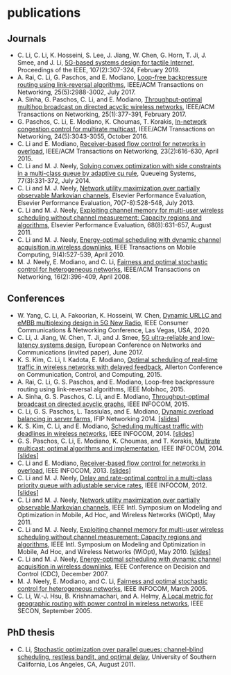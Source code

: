 # publications

## Journals
* C. Li, C. Li, K. Hosseini, S. Lee, J. Jiang, W. Chen, G. Horn, T. Ji, J. Smee, and J. Li, [5G-based systems design for tactile Internet](https://github.com/cpli/publications/blob/master/papers/08452975.pdf), Proceedings of the IEEE, 107(2):307-324, February 2019.
* A. Rai, C. Li, G. Paschos, and E. Modiano, [Loop-free backpressure routing using link-reversal algorithms](https://github.com/cpli/publications/blob/master/papers/07967710.pdf), IEEE/ACM Transactions on Networking, 25(5):2988-3002, July 2017.
* A. Sinha, G. Paschos, C. Li, and E. Modiano, [Throughput-optimal multihop broadcast on directed acyclic wireless networks](https://github.com/cpli/publications/blob/master/papers/07508474.pdf), IEEE/ACM Transactions on Networking, 25(1):377-391, February 2017.
* G. Paschos, C. Li, E. Modiano, K. Choumas, T. Korakis, [In-network congestion control for multirate multicast](https://github.com/cpli/publications/blob/master/papers/07353228.pdf), IEEE/ACM Transactions on Networking, 24(5):3043-3055, October 2016.
* C. Li and E. Modiano, [Receiver-based flow control for networks in overload](https://github.com/cpli/publications/blob/master/papers/LaM14.pdf), IEEE/ACM Transactions on Networking, 23(2):616-630, April 2015.
* C. Li and M. J. Neely, [Solving convex optimization with side constraints in a multi-class queue by adaptive cμ rule](https://github.com/cpli/publications/blob/master/papers/LaN13_mg1.pdf), Queueing Systems, 77(3):331-372, July 2014.
* C. Li and M. J. Neely, [Network utility maximization over partially observable Markovian channels](https://github.com/cpli/publications/blob/master/papers/LaN13_pomdp.pdf), Elsevier Performance Evaluation, Elsevier Performance Evaluation, 70(7-8):528-548, July 2013.
* C. Li and M. J. Neely, [Exploiting channel memory for multi-user wireless scheduling without channel measurement: Capacity regions and algorithms](https://github.com/cpli/publications/blob/master/papers/LaN11_IEEE.pdf), Elsevier Performance Evaluation, 68(8):631-657, August 2011.
* C. Li and M. J. Neely, [Energy-optimal scheduling with dynamic channel acquisition in wireless downlinks](https://github.com/cpli/publications/blob/master/papers/LaN10-dca.pdf), IEEE Transactions on Mobile Computing, 9(4):527-539, April 2010. 
* M. J. Neely, E. Modiano, and C. Li, [Fairness and optimal stochastic control for heterogeneous networks](https://github.com/cpli/publications/blob/master/papers/NML08.pdf), IEEE/ACM Transactions on Networking, 16(2):396-409, April 2008.

## Conferences
* W. Yang, C. Li, A. Fakoorian, K. Hosseini, W. Chen, [Dynamic URLLC and eMBB multiplexing design in 5G New Radio](https://github.com/cpli/publications/blob/master/papers/PID6245575.pdf), IEEE Consumer Communications & Networking Conference, Las Vegas, USA, 2020.
* C. Li, J. Jiang, W. Chen, T. Ji, and J. Smee, [5G ultra-reliable and low-latency systems design](https://github.com/cpli/publications/blob/master/papers/07980747.pdf), European Conference on Networks and Communications (invited paper), June 2017.
* K. S. Kim, C. Li, I. Kadota, E. Modiano, [Optimal scheduling of real-time traffic in wireless networks with delayed feedback](https://github.com/cpli/publications/blob/master/papers/07447137.pdf), Allerton Conference on Communication, Control, and Computing, 2015.
* A. Rai, C. Li, G. S. Paschos, and E. Modiano, Loop-free backpressure routing using link-reversal algorithms, IEEE Mobihoc, 2015.
* A. Sinha, G. S. Paschos, C. Li, and E. Modiano, [Throughput-optimal broadcast on directed acyclic graphs](https://github.com/cpli/publications/blob/master/papers/07218500.pdf), IEEE INFOCOM, 2015.
* C. Li, G. S. Paschos, L. Tassiulas, and E. Modiano, [Dynamic overload balancing in server farms](https://github.com/cpli/publications/blob/master/papers/LPT14conf.pdf), IFIP Networking 2014. [[slides]](https://github.com/cpli/publications/blob/master/slides/ifip14.pdf)
* K. S. Kim, C. Li, and E. Modiano, [Scheduling multicast traffic with deadlines in wireless networks](https://github.com/cpli/publications/blob/master/papers/KLM14conf_IEEE.pdf), IEEE INFOCOM, 2014. [[slides]](https://github.com/cpli/publications/blob/master/slides/infocom14.pdf)
* G. S. Paschos, C. Li, E. Modiano, K. Choumas, and T. Korakis, [Multirate multicast: optimal algorithms and implementation](https://github.com/cpli/publications/blob/master/papers/PLM14conf_IEEE.pdf), IEEE INFOCOM, 2014. [[slides]](https://github.com/cpli/publications/blob/master/slides/PLM14conf_slides.pdf)
* C. Li and E. Modiano, [Receiver-based flow control for networks in overload](https://github.com/cpli/publications/blob/master/papers/LaM13conf.pdf), IEEE INFOCOM, 2013. [[slides]](https://github.com/cpli/publications/blob/master/slides/infocom13.pdf)
* C. Li and M. J. Neely, [Delay and rate-optimal control in a multi-class priority queue with adjustable service rates](https://github.com/cpli/publications/blob/master/papers/LaN12conf.pdf), IEEE INFOCOM, 2012. [[slides]](https://github.com/cpli/publications/blob/master/slides/infocom12.pdf)
* C. Li and M. J. Neely, [Network utility maximization over partially observable Markovian channels](https://github.com/cpli/publications/blob/master/papers/LaN11conf.pdf), IEEE Intl. Symposium on Modeling and Optimization in Mobile, Ad Hoc, and Wireless Networks (WiOpt), May 2011.
* C. Li and M. J. Neely, [Exploiting channel memory for multi-user wireless scheduling without channel measurement: Capacity regions and algorithms](https://github.com/cpli/publications/blob/master/papers/LaN10conf.pdf), IEEE Intl. Symposium on Modeling and Optimization in Mobile, Ad Hoc, and Wireless Networks (WiOpt), May 2010. [[slides]](https://github.com/cpli/publications/blob/master/slides/chihpingli-wiopt10.pdf)
* C. Li and M. J. Neely, [Energy-optimal scheduling with dynamic channel acquisition in wireless downlinks](https://github.com/cpli/publications/blob/master/papers/LaN07conf.pdf), IEEE Conference on Decision and Control (CDC), December 2007.
* M. J. Neely, E. Modiano, and C. Li, [Fairness and optimal stochastic control for heterogeneous networks](https://github.com/cpli/publications/blob/master/papers/NML05conf.pdf), IEEE INFOCOM, March 2005.
* C. Li, W.-J. Hsu, B. Krishnamachari, and A. Helmy, [A Local metric for geographic routing with power control in wireless networks](https://github.com/cpli/publications/blob/master/papers/01557078.pdf), IEEE SECON, September 2005.

## PhD thesis
* C. Li, [Stochastic optimization over parallel queues: channel-blind scheduling, restless bandit, and optimal delay](https://github.com/cpli/publications/blob/master/papers/ChihPingLi-PhDThesis-Hyperlinked.pdf), University of Southern California, Los Angeles, CA, August 2011.
